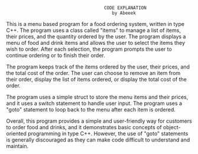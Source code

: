                                          CODE EXPLANATION
                                            by Abeeek
This is a menu based program for a food ordering system, written in type C++. The program uses a class called "items" to manage a list of items, their prices, and the quantity ordered by the user. The program displays a menu of food and drink items and allows the user to select the items they wish to order. After each selection, the program prompts the user to continue ordering or to finish their order.

The program keeps track of the items ordered by the user, their prices, and the total cost of the order. The user can choose to remove an item from their order, display the list of items ordered, or display the total cost of the order.

The program uses a simple struct to store the menu items and their prices, and it uses a switch statement to handle user input. The program uses a "goto" statement to loop back to the menu after each item is ordered.

Overall, this program provides a simple and user-friendly way for customers to order food and drinks, and it demonstrates basic concepts of object-oriented programming in type C++. However, the use of "goto" statements is generally discouraged as they can make code difficult to understand and maintain.

